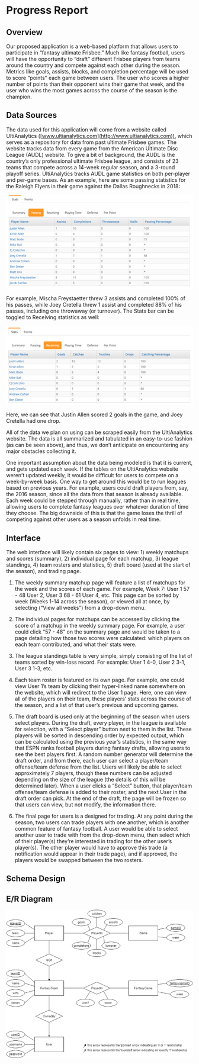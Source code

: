 
# Progress Report

## Overview

Our proposed application is a web-based platform that allows users to participate in “fantasy ultimate Frisbee.” Much like fantasy football, users will have the opportunity to “draft” different Frisbee players from teams around the country and compete against each other during the season. Metrics like goals, assists, blocks, and completion percentage will be used to score “points” each game between users. The user who scores a higher number of points than their opponent wins their game that week, and the user who wins the most games across the course of the season is the champion.

## Data Sources

The data used for this application will come from a website called UltiAnalytics ([www.ultianalytics.com](http://www.ultianalytics.com)), which serves as a repository for data from past ultimate Frisbee games. The website tracks data from every game from the American Ultimate Disc League (AUDL) website. To give a bit of background, the AUDL is the country’s only professional ultimate Frisbee league, and consists of 23 teams that compete across a 14-week regular season, and a 3-round playoff series. UltiAnalytics tracks AUDL game statistics on both per-player and per-game bases. As an example, here are some passing statistics for the Raleigh Flyers in their game against the Dallas Roughnecks in 2018:

![alt text](images/sample_player_table.PNG)

For example, Mischa Freystaetter threw 3 assists and completed 100% of his passes, while Joey Cretella threw 1 assist and completed 88% of his passes, including one throwaway (or turnover). The Stats bar can be toggled to Receiving statistics as well:

![alt text](images/sample_player_table2.PNG)

Here, we can see that Justin Allen scored 2 goals in the game, and Joey Cretella had one drop.

All of the data we plan on using can be scraped easily from the UltiAnalytics website. The data is all summarized and tabulated in an easy-to-use fashion (as can be seen above), and thus, we don’t anticipate on encountering any major obstacles collecting it.

One important assumption about the data being modeled is that it is current, and gets updated each week. If the tables on the UltiAnalytics website weren’t updated weekly, it would be difficult for users to compete on a week-by-week basis. One way to get around this would be to run leagues based on previous years. For example, users could draft players from, say, the 2016 season, since all the data from that season is already available. Each week could be stepped through manually, rather than in real time, allowing users to complete fantasy leagues over whatever duration of time they choose. The big downside of this is that the game loses the thrill of competing against other users as a season unfolds in real time.

## Interface

The web interface will likely contain six pages to view: 1) weekly matchups and scores (summary), 2) individual page for each matchup, 3) league standings, 4) team rosters and statistics, 5) draft board (used at the start of the season), and trading page.

1.  The weekly summary matchup page will feature a list of matchups for the week and the scores of each game. For example, Week 7: User 1  57 - 48  User 2, User 3  68 - 61  User 4, etc. This page can be sorted by week (Weeks 1-14 across the season), or viewed all at once, by selecting (“View all weeks”) from a drop-down menu.
    
2.  The individual pages for matchups can be accessed by clicking the score of a matchup in the weekly summary page. For example, a user could click “57 - 48” on the summary page and would be taken to a page detailing how those two scores were calculated: which players on each team contributed, and what their stats were.
    
3.  The league standings table is very simple, simply consisting of the list of teams sorted by win-loss record. For example: User 1 4-0, User 2  3-1, User 3  1-3, etc.
    
4.  Each team roster is featured on its own page. For example, one could view User 1’s team by clicking their hyper-linked name somewhere on the website, which will redirect to the User 1 page. Here, one can view all of the players on their team, these players’ stats across the course of the season, and a list of that user’s previous and upcoming games.
    
5.  The draft board is used only at the beginning of the season when users select players. During the draft, every player, in the league is available for selection, with a “Select player” button next to them in the list. These players will be sorted in descending order by expected output, which can be calculated using the previous year’s statistics, in the same way that ESPN ranks football players during fantasy drafts, allowing users to see the best players first. A random number generator will determine the draft order, and from there, each user can select a player/team offense/team defense from the list. Users will likely be able to select approximately 7 players, though these numbers can be adjusted depending on the size of the league (the details of this will be determined later). When a user clicks a “Select” button, that player/team offense/team defense is added to their roster, and the next User in the draft order can pick. At the end of the draft, the page will be frozen so that users can view, but not modify, the information there.
    
6.  The final page for users is a designed for trading. At any point during the season, two users can trade players with one another, which is another common feature of fantasy football. A user would be able to select another user to trade with from the drop-down menu, then select which of their player(s) they’re interested in trading for the other user’s player(s). The other player would have to approve this trade (a notification would appear in their trade page), and if approved, the players would be swapped between the two rosters.

## Schema Design

## E/R Diagram

![alt text](images/er_diagram.PNG)